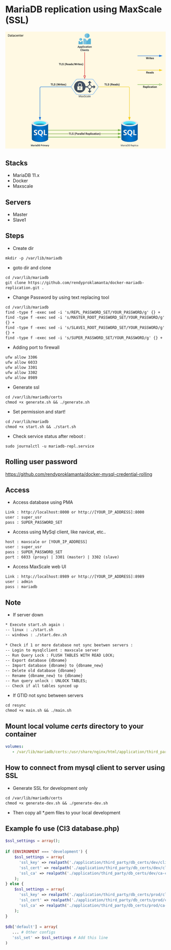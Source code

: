 # MariaDB replication using MaxScale (SSL)

![img](tls-mariadb-maxscale.jpg)

## Stacks

- MariaDB 11.x
- Docker
- Maxscale

## Servers

- Master
- Slave1

## Steps

- Create dir
  
```shell
mkdir -p /var/lib/mariadb
```

- goto dir and clone

```shell
cd /var/lib/mariadb
git clone https://github.com/rendyproklamanta/docker-mariadb-replication.git .
```

- Change Password by using text replacing tool

```shell
cd /var/lib/mariadb
find -type f -exec sed -i 's/REPL_PASSWORD_SET/YOUR_PASSWORD/g' {} +
find -type f -exec sed -i 's/MASTER_ROOT_PASSWORD_SET/YOUR_PASSWORD/g' {} +
find -type f -exec sed -i 's/SLAVE1_ROOT_PASSWORD_SET/YOUR_PASSWORD/g' {} +
find -type f -exec sed -i 's/SUPER_PASSWORD_SET/YOUR_PASSWORD/g' {} +
```

- Adding port to firewall

```shell
ufw allow 3306
ufw allow 6033
ufw allow 3301
ufw allow 3302
ufw allow 8989
```

- Generate ssl

```shell
cd /var/lib/mariadb/certs
chmod +x generate.sh && ./generate.sh
```

- Set permission and start!

```shell
cd /var/lib/mariadb
chmod +x start.sh && ./start.sh
```

- Check service status after reboot :

```shell
sudo journalctl -u mariadb-repl.service
```

## Rolling user password

<https://github.com/rendyproklamanta/docker-mysql-credential-rolling>

## Access

- Access database using PMA

```shell
Link : http://localhost:8000 or http://[YOUR_IP_ADDRESS]:8000
user : super_usr
pass : SUPER_PASSWORD_SET
```

- Access using MySql client, like navicat, etc..

```shell
host : maxscale or [YOUR_IP_ADDRESS]
user : super_usr
pass : SUPER_PASSWORD_SET
port : 6033 (proxy) | 3301 (master) | 3302 (slave)
```

- Access MaxScale web UI

```shell
Link : http://localhost:8989 or http://[YOUR_IP_ADDRESS]:8989
user : admin
pass : mariadb
```

## Note

- If server down

```shell
* Execute start.sh again : 
-- linux : ./start.sh
-- windows : ./start.dev.sh

* Check if 1 or more database not sync beetwen servers :
-- Login to mysqlclient : maxscale server
-- Run Query Lock : FLUSH TABLES WITH READ LOCK;
-- Export database {dbname}
-- Import database {dbname} to {dbname_new}
-- Delete old database {dbname}
-- Rename {dbname_new} to {dbname}
-- Run query unlock : UNLOCK TABLES;
-- Check if all tables synced up
```

- If GTID not sync between servers

```shell
cd resync
chmod +x main.sh && ./main.sh
```

## Mount local volume *certs* directory to your container

```yml
volumes:
   - /var/lib/mariadb/certs:/usr/share/nginx/html/application/third_party/db_certs/prod
```

## How to connect from mysql client to server using SSL

- Generate SSL for development only

```shell
cd /var/lib/mariadb/certs
chmod +x generate-dev.sh && ./generate-dev.sh
```

- Then copy all *.pem files to your local development

## Example fo use (CI3 database.php)

```php
$ssl_settings = array();

if (ENVIRONMENT === 'development') {
    $ssl_settings = array(
      'ssl_key' => realpath('./application/third_party/db_certs/dev/client-key.pem'),
      'ssl_cert' => realpath('./application/third_party/db_certs/dev/client-cert.pem'),
      'ssl_ca' => realpath('./application/third_party/db_certs/dev/ca-cert.pem'),
    );
} else {
    $ssl_settings = array(
      'ssl_key' => realpath('./application/third_party/db_certs/prod/client-key.pem'),
      'ssl_cert' => realpath('./application/third_party/db_certs/prod/client-cert.pem'),
      'ssl_ca' => realpath('./application/third_party/db_certs/prod/ca-cert.pem'),
    );
}

$db['default'] = array(
   ... # Other configs
   'ssl_set' => $ssl_settings # Add this line
)
```
